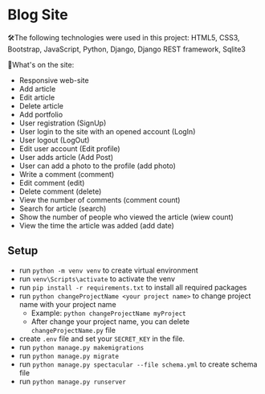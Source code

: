 # Blog Site

🛠The following technologies were used in this project: HTML5, CSS3, Bootstrap, JavaScript, Python, Django, Django REST framework, Sqlite3

🔹What's on the site:
- Responsive web-site
- Add article
- Edit article
- Delete article
- Add portfolio
- User registration (SignUp)
- User login to the site with an opened account (LogIn)
- User logout (LogOut)
- Edit user account (Edit profile)
- User adds article (Add Post)
- User can add a photo to the profile (add photo)
- Write a comment (comment)
- Edit comment (edit)
- Delete comment (delete)
- View the number of comments (comment count)
- Search for article (search)
- Show the number of people who viewed the article (wiew count)
- View the time the article was added (add date)

## Setup

- run `python -m venv venv` to create virtual environment
- run `venv\Scripts\activate` to activate the venv
- run `pip install -r requirements.txt` to install all required packages
- run `python changeProjectName <your project name>` to change project name with your project name
  - Example: `python changeProjectName myProject`
  - After change your project name, you can delete `changeProjectName.py` file
- create `.env` file and set your `SECRET_KEY` in the file.
- run `python manage.py makemigrations`
- run `python manage.py migrate`
- run `python manage.py spectacular --file schema.yml` to create schema file
- run `python manage.py runserver`
